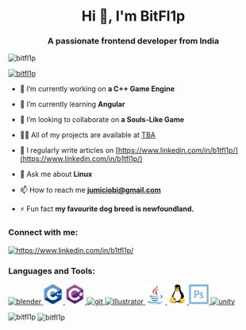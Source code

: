 <h1 align="center">Hi 👋, I'm BitFl1p</h1>
<h3 align="center">A passionate frontend developer from India</h3>

<p align="left"> <img src="https://komarev.com/ghpvc/?username=bitfl1p&label=Profile%20views&color=0e75b6&style=flat" alt="bitfl1p" /> </p>

<p align="left"> <a href="https://github.com/ryo-ma/github-profile-trophy"><img src="https://github-profile-trophy.vercel.app/?username=bitfl1p" alt="bitfl1p" /></a> </p>

- 🔭 I’m currently working on **a C++ Game Engine**

- 🌱 I’m currently learning **Angular**

- 👯 I’m looking to collaborate on **a Souls-Like Game**

- 👨‍💻 All of my projects are available at [TBA](TBA)

- 📝 I regularly write articles on [https://www.linkedin.com/in/b1tfl1p/](https://www.linkedin.com/in/b1tfl1p/)

- 💬 Ask me about **Linux**

- 📫 How to reach me **jumiciobi@gmail.com**

- ⚡ Fun fact **my favourite dog breed is newfoundland.**

<h3 align="left">Connect with me:</h3>
<p align="left">
<a href="https://linkedin.com/in/https://www.linkedin.com/in/b1tfl1p/" target="blank"><img align="center" src="https://raw.githubusercontent.com/rahuldkjain/github-profile-readme-generator/master/src/images/icons/Social/linked-in-alt.svg" alt="https://www.linkedin.com/in/b1tfl1p/" height="30" width="40" /></a>
</p>

<h3 align="left">Languages and Tools:</h3>
<p align="left"> <a href="https://www.blender.org/" target="_blank" rel="noreferrer"> <img src="https://download.blender.org/branding/community/blender_community_badge_white.svg" alt="blender" width="40" height="40"/> </a> <a href="https://www.w3schools.com/cpp/" target="_blank" rel="noreferrer"> <img src="https://raw.githubusercontent.com/devicons/devicon/master/icons/cplusplus/cplusplus-original.svg" alt="cplusplus" width="40" height="40"/> </a> <a href="https://www.w3schools.com/cs/" target="_blank" rel="noreferrer"> <img src="https://raw.githubusercontent.com/devicons/devicon/master/icons/csharp/csharp-original.svg" alt="csharp" width="40" height="40"/> </a> <a href="https://git-scm.com/" target="_blank" rel="noreferrer"> <img src="https://www.vectorlogo.zone/logos/git-scm/git-scm-icon.svg" alt="git" width="40" height="40"/> </a> <a href="https://www.adobe.com/in/products/illustrator.html" target="_blank" rel="noreferrer"> <img src="https://www.vectorlogo.zone/logos/adobe_illustrator/adobe_illustrator-icon.svg" alt="illustrator" width="40" height="40"/> </a> <a href="https://www.java.com" target="_blank" rel="noreferrer"> <img src="https://raw.githubusercontent.com/devicons/devicon/master/icons/java/java-original.svg" alt="java" width="40" height="40"/> </a> <a href="https://www.linux.org/" target="_blank" rel="noreferrer"> <img src="https://raw.githubusercontent.com/devicons/devicon/master/icons/linux/linux-original.svg" alt="linux" width="40" height="40"/> </a> <a href="https://www.photoshop.com/en" target="_blank" rel="noreferrer"> <img src="https://raw.githubusercontent.com/devicons/devicon/master/icons/photoshop/photoshop-line.svg" alt="photoshop" width="40" height="40"/> </a> <a href="https://unity.com/" target="_blank" rel="noreferrer"> <img src="https://www.vectorlogo.zone/logos/unity3d/unity3d-icon.svg" alt="unity" width="40" height="40"/> </a> </p>

<p><img align="left" src="https://github-readme-stats.vercel.app/api/top-langs?username=bitfl1p&show_icons=true&locale=en&layout=compact" alt="bitfl1p" /></p>

<p>&nbsp;<img align="center" src="https://github-readme-stats.vercel.app/api?username=bitfl1p&show_icons=true&locale=en" alt="bitfl1p" /></p>
